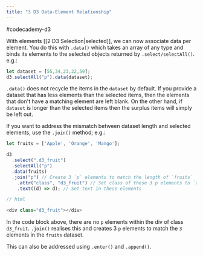 ```yaml
---
title: "3 D3 Data-Element Relationship"
---
```

#codecademy-d3 

With elements [[2 D3 Selection|selected]], we can now associate data per element. You do this with `.data()` which takes an array of any type and binds its elements to the selected objects returned by `.select/selectAll()`. e.g.:

```js
let dataset = [55,34,23,22,59];  
d3.selectAll("p").data(dataset);
```

`.data()` does not recycle the items in the `dataset` by default. If you provide a dataset that has less elements than the selected items, then the elements that don't have a matching element are left blank. On the other hand, if `dataset` is longer than the selected items then the surplus items will simply be left out.

If you want to address the mismatch between dataset length and selected elements, use the `.join()` method; e.g.:

```js
let fruits = ['Apple', 'Orange', 'Mango'];

d3
  .select(".d3_fruit")
  .selectAll("p")
  .data(fruits)
  .join("p") // Create 3 `p` elements to match the length of `fruits`
    .attr("class", "d3_fruit") // Set class of these 3 p elements to `d3_fruit`
    .text((d) => d); // Set text in these elements

// html

<div class="d3_fruit"></div>
```

In the code block above, there are no `p` elements within the div of class `d3_fruit`. `.join()` realises this and creates 3 `p` elements to match the `3` elements in the `fruits` dataset.

This can also be addressed using `.enter()` and `.append()`.
